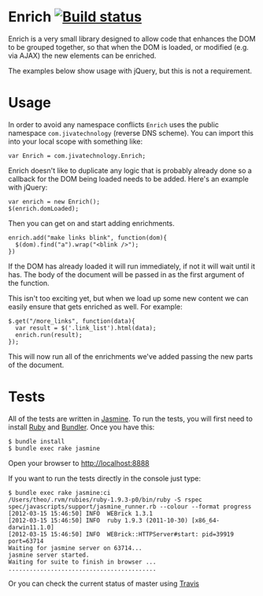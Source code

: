 Enrich [![Build status](https://secure.travis-ci.org/theozaurus/enrich-js.png)](http://travis-ci.org/theozaurus/enrich-js)
======

Enrich is a very small library designed to allow code that enhances the DOM to
be grouped together, so that when the DOM is loaded, or modified (e.g. via AJAX)
the new elements can be enriched.

The examples below show usage with jQuery, but this is not a requirement.

Usage
=====

In order to avoid any namespace conflicts `Enrich` uses the public namespace
`com.jivatechnology` (reverse DNS scheme). You can import this into your local
scope with something like:

    var Enrich = com.jivatechnology.Enrich;

Enrich doesn't like to duplicate any logic that is probably already done so a
callback for the DOM being loaded needs to be added. Here's an example with
jQuery:

    var enrich = new Enrich();
    $(enrich.domLoaded);

Then you can get on and start adding enrichments.

    enrich.add("make links blink", function(dom){
      $(dom).find("a").wrap("<blink />");
    })

If the DOM has already loaded it will run immediately, if not it will wait until
it has. The body of the document will be passed in as the first argument of the
function.

This isn't too exciting yet, but when we load up some new content we can easily
ensure that gets enriched as well. For example:

    $.get("/more_links", function(data){
      var result = $('.link_list').html(data);
      enrich.run(result);
    });

This will now run all of the enrichments we've added passing the new parts of
the document.

Tests
=====

All of the tests are written in [Jasmine](http://pivotal.github.com/jasmine/).
To run the tests, you will first need to
install [Ruby](http://ruby-lang.org) and [Bundler](http://gembundler.com/).
Once you have this:

    $ bundle install
    $ bundle exec rake jasmine

Open your browser to [http://localhost:8888](http://localhost:8888)

If you want to run the tests directly in the console just type:

    $ bundle exec rake jasmine:ci
    /Users/theo/.rvm/rubies/ruby-1.9.3-p0/bin/ruby -S rspec spec/javascripts/support/jasmine_runner.rb --colour --format progress
    [2012-03-15 15:46:50] INFO  WEBrick 1.3.1
    [2012-03-15 15:46:50] INFO  ruby 1.9.3 (2011-10-30) [x86_64-darwin11.1.0]
    [2012-03-15 15:46:50] INFO  WEBrick::HTTPServer#start: pid=39919 port=63714
    Waiting for jasmine server on 63714...
    jasmine server started.
    Waiting for suite to finish in browser ...
    ..........................................

Or you can check the current status of master using [Travis](http://travis-ci.org/#!/theozaurus/enrich-js)

